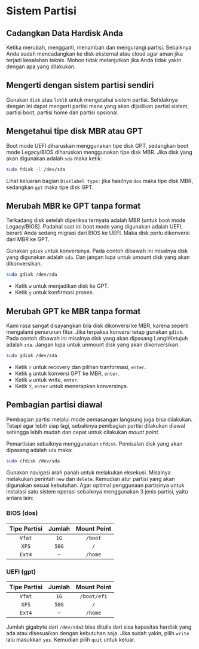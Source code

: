 # Sistem Partisi

## Cadangkan Data Hardisk Anda

Ketika merubah, mengganti, menambah dan mengurangi partisi. Sebaiknya Anda sudah mencadangkan ke disk eksternal atau cloud agar aman jika terjadi kesalahan teknis. Mohon tidak melanjutkan jika Anda tidak yakin dengan apa yang dilakukan.

## Mengerti dengan sistem partisi sendiri

Gunakan `disk` atau `lsblk` untuk mengetahui sistem partisi. Setidaknya dengan ini dapat mengerti partisi mana yang akan dijadikan partisi sistem, partisi boot, partisi home dan partisi opsional.

## Mengetahui tipe disk MBR atau GPT

Boot mode UEFI diharuskan menggunakan tipe disk GPT, sedangkan boot mode Legacy/BIOS diharuskan menggunakan tipe disk MBR. Jika disk yang akan digunakan adalah `sda` maka ketik:

```bash
sudo fdisk -l /dev/sda
```

Lihat keluaran bagian `Disklabel type:` jika hasilnya `dos` maka tipe disk MBR, sedangkan `gpt` maka tipe disk GPT.

## Merubah MBR ke GPT tanpa format

Terkadang disk setelah diperiksa ternyata adalah MBR (untuk boot mode Legacy/BIOS). Padahal saat ini boot mode yang digunakan adalah UEFI, berarti Anda sedang migrasi dari BIOS ke UEFI. Maka disk perlu dikonversi dari MBR ke GPT.

Gunakan `gdisk` untuk konversinya. Pada contoh dibawah ini misalnya disk yang digunakan adalah `sda`. Dan jangan lupa untuk umount disk yang akan dikonversikan.

```bash
sudo gdisk /dev/sda
```

- Ketik `w` untuk menjadikan disk ke GPT.
- Ketik `y` untuk konfirmasi proses.

## Merubah GPT ke MBR tanpa format

Kami rasa sangat disayangkan bila disk dikonversi ke MBR, karena seperti mengalami penurunan fitur. Jika terpaksa konversi tetap gunakan `gdisk`. Pada contoh dibawah ini misalnya disk yang akan dipasang LangitKetujuh adalah `sda`. Jangan lupa untuk unmount disk yang akan dikonversikan.

```bash
sudo gdisk /dev/sda
```

- Ketik `r` untuk recovery dan pilihan tranformasi, `enter`.
- Ketik `g` untuk konversi GPT ke MBR, `enter`.
- Ketik `w` untuk write, `enter`.
- Ketik `Y`, `enter` untuk menerapkan konversinya.

## Pembagian partisi diawal

Pembagian partisi melalui mode pemasangan langsung juga bisa dilakukan. Tetapi agar lebih siap lagi, sebaiknya pembagian partisi dilakukan diawal sehingga lebih mudah dan cepat untuk dilakukan _mount point_.

Pemartisian sebaiknya menggunakan `cfdisk`. Pemisalan disk yang akan dipasang adalah `sda` maka:

```bash
sudo cfdisk /dev/sda
```

Gunakan navigasi arah panah untuk melakukan eksekusi. Misalnya melakukan perintah `new` dan `delete`. Kemudian atur partisi yang akan digunakan sesuai kebutuhan. Agar optimal penggunaan partisinya untuk instalasi satu sistem operasi sebaiknya menggunakan 3 jenis partisi, yaitu antara lain:

### BIOS (dos)

**Tipe Partisi** | **Jumlah** | **Mount Point**
:---: | :---: | :---:
`Vfat` | `1G` | `/boot`
`XFS` | `50G` | `/`
`Ext4` | `~` | `/home`

### UEFI (gpt)

**Tipe Partisi** | **Jumlah** | **Mount Point**
:---: | :---: | :---:
`Vfat` | `1G` | `/boot/efi`
`XFS` | `50G` | `/`
`Ext4` | `~` | `/home`

Jumlah gigabyte dari `/dev/sda3` bisa ditulis dari sisa kapasitas hardisk yang ada atau disesuaikan dengan kebutuhan saja. Jika sudah yakin, pilih `write` lalu masukkan `yes`. Kemudian pilih `quit` untuk keluar.
